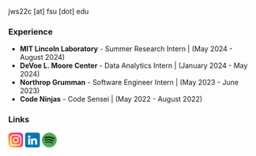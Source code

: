 jws22c [at] fsu [dot] edu

### Experience
- **MIT Lincoln Laboratory** - Summer Research Intern | (May 2024 - August 2024)
- **DeVoe L. Moore Center** - Data Analytics Intern | (January 2024 - May 2024)
- **Northrop Grumman** - Software Engineer Intern | (May 2023 - June 2023)
- **Code Ninjas** - Code Sensei | (May 2022 - August 2022)

### Links
<a href="https://www.instagram.com/julianwsanchez/"><img src="img/instagram.png" width="30"></a> <a href="https://www.linkedin.com/in/julianwsanchez/"><img src="img/linkedin.png" width="30"></a> <a href="https://open.spotify.com/user/31nvmp25h2eqhcih2re43lwcsjee"><img src="img/spotify.png" width="30"></a>
